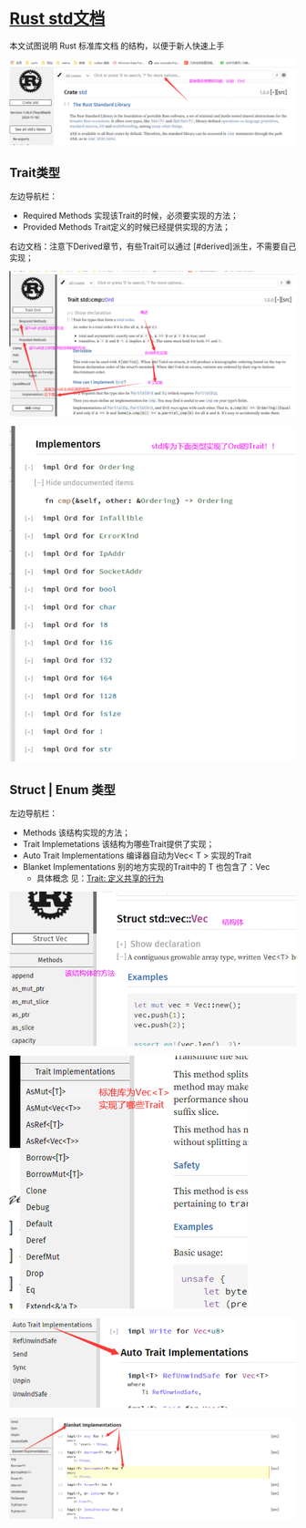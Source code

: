 # [Rust std文档](https://doc.rust-lang.org/std/)

本文试图说明 Rust 标准库文档 的结构，以便于新人快速上手

![](../img/m_e09d50d1efbdc3ffe8206e0c2cb02f8b_r.png)

## Trait类型

左边导航栏：

* Required Methods 实现该Trait的时候，必须要实现的方法；
* Provided Methods Trait定义的时候已经提供实现的方法；

右边文档：注意下Derived章节，有些Trait可以通过 [#derived]派生，不需要自己实现；

![](../img/m_9f5f410b377a2ef83eb7828828cc86fa_r.png)

![](../img/m_938416478f2f2db602271017cae0802c_r.png)

## Struct | Enum 类型

左边导航栏：

* Methods 该结构实现的方法；
* Trait Implemetations 该结构为哪些Trait提供了实现；
* Auto Trait Implementations 编译器自动为Vec< T > 实现的Trait
* Blanket Implementations 别的地方实现的Trait中的 T 也包含了：Vec
	+ 具体概念 见：[Trait: 定义共享的行为](https://kaisery.github.io/trpl-zh-cn/ch10-02-traits.html#%E5%AE%9A%E4%B9%89-trait)

![](../img/m_9e23b3d18dc5f55ee3de2c311fa6c37d_r.png)

![](../img/m_adb8d4b0016e898c6ad038a1038a2269_r.png)

![](../img/m_f31f895fd9e84d4f26f53d6e21a4e92c_r.png)

![](../img/m_60b766556d13e8090323ff0683a7ac52_r.png)